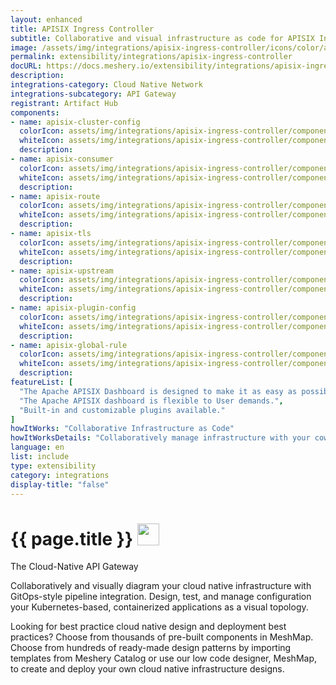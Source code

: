 ```yaml
---
layout: enhanced
title: APISIX Ingress Controller
subtitle: Collaborative and visual infrastructure as code for APISIX Ingress Controller
image: /assets/img/integrations/apisix-ingress-controller/icons/color/apisix-ingress-controller-color.svg
permalink: extensibility/integrations/apisix-ingress-controller
docURL: https://docs.meshery.io/extensibility/integrations/apisix-ingress-controller
description: 
integrations-category: Cloud Native Network
integrations-subcategory: API Gateway
registrant: Artifact Hub
components: 
- name: apisix-cluster-config
  colorIcon: assets/img/integrations/apisix-ingress-controller/components/apisix-cluster-config/icons/color/apisix-cluster-config-color.svg
  whiteIcon: assets/img/integrations/apisix-ingress-controller/components/apisix-cluster-config/icons/white/apisix-cluster-config-white.svg
  description: 
- name: apisix-consumer
  colorIcon: assets/img/integrations/apisix-ingress-controller/components/apisix-consumer/icons/color/apisix-consumer-color.svg
  whiteIcon: assets/img/integrations/apisix-ingress-controller/components/apisix-consumer/icons/white/apisix-consumer-white.svg
  description: 
- name: apisix-route
  colorIcon: assets/img/integrations/apisix-ingress-controller/components/apisix-route/icons/color/apisix-route-color.svg
  whiteIcon: assets/img/integrations/apisix-ingress-controller/components/apisix-route/icons/white/apisix-route-white.svg
  description: 
- name: apisix-tls
  colorIcon: assets/img/integrations/apisix-ingress-controller/components/apisix-tls/icons/color/apisix-tls-color.svg
  whiteIcon: assets/img/integrations/apisix-ingress-controller/components/apisix-tls/icons/white/apisix-tls-white.svg
  description: 
- name: apisix-upstream
  colorIcon: assets/img/integrations/apisix-ingress-controller/components/apisix-upstream/icons/color/apisix-upstream-color.svg
  whiteIcon: assets/img/integrations/apisix-ingress-controller/components/apisix-upstream/icons/white/apisix-upstream-white.svg
  description: 
- name: apisix-plugin-config
  colorIcon: assets/img/integrations/apisix-ingress-controller/components/apisix-plugin-config/icons/color/apisix-plugin-config-color.svg
  whiteIcon: assets/img/integrations/apisix-ingress-controller/components/apisix-plugin-config/icons/white/apisix-plugin-config-white.svg
  description: 
- name: apisix-global-rule
  colorIcon: assets/img/integrations/apisix-ingress-controller/components/apisix-global-rule/icons/color/apisix-global-rule-color.svg
  whiteIcon: assets/img/integrations/apisix-ingress-controller/components/apisix-global-rule/icons/white/apisix-global-rule-white.svg
  description: 
featureList: [
  "The Apache APISIX Dashboard is designed to make it as easy as possible for users to operate through a frontend interface.",
  "The Apache APISIX dashboard is flexible to User demands.",
  "Built-in and customizable plugins available."
]
howItWorks: "Collaborative Infrastructure as Code"
howItWorksDetails: "Collaboratively manage infrastructure with your coworkers synchronously sharing the same designs."
language: en
list: include
type: extensibility
category: integrations
display-title: "false"
---
```

<h1>{{ page.title }} <img src="{{ page.image }}" style="width: 35px; height: 35px;" /></h1>

<p>
The Cloud-Native API Gateway
</p>
<p>
    Collaboratively and visually diagram your cloud native infrastructure with GitOps-style pipeline integration. Design, test, and manage configuration your Kubernetes-based, containerized applications as a visual topology.
</p>
<p>
    Looking for best practice cloud native design and deployment best practices? Choose from thousands of pre-built components in MeshMap. Choose from hundreds of ready-made design patterns by importing templates from Meshery Catalog or use our low code designer, MeshMap, to create and deploy your own cloud native infrastructure designs.
</p>

